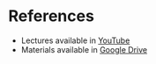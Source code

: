 # References

- Lectures available in [YouTube](https://www.youtube.com/watch?v=71pyOB4TPRE&list=PLPA-ayBrweUzGFmkT_W65z64MoGnKRZMq)
- Materials available in [Google Drive](https://drive.google.com/drive/u/1/folders/1-TWZDChwwzkiGzt78QlPZDzN-j82JfR6)
